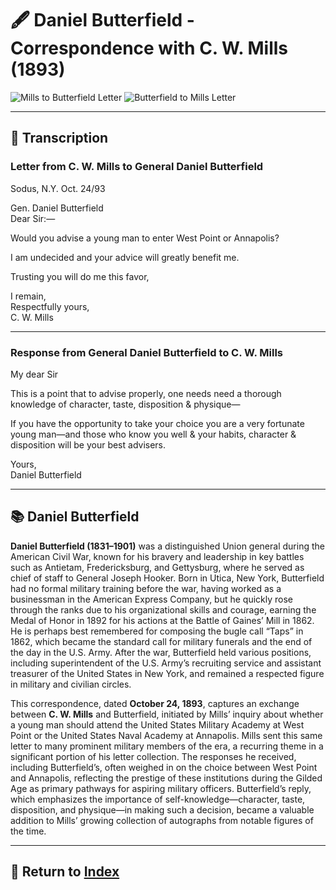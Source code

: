 # 🖋️ Daniel Butterfield - Correspondence with C. W. Mills (1893)

<img src="assets/letters/Daniel_Butterfield_Request.jpg" alt="Mills to Butterfield Letter" style="max-width: 80%; height: auto;"/>
<img src="assets/letters/Daniel_Butterfield_Letter.jpg" alt="Butterfield to Mills Letter" style="max-width: 80%; height: auto;"/>

---

## 📜 Transcription

### Letter from C. W. Mills to General Daniel Butterfield

Sodus, N.Y. Oct. 24/93

Gen. Daniel Butterfield  
Dear Sir:—  

Would you advise a young man to enter West Point or Annapolis?  

I am undecided and your advice will greatly benefit me.  

Trusting you will do me this favor,  

I remain,  
Respectfully yours,  
C. W. Mills  

---

### Response from General Daniel Butterfield to C. W. Mills

My dear Sir  

This is a point that to advise properly, one needs need a thorough knowledge of character, taste, disposition & physique—  

If you have the opportunity to take your choice you are a very fortunate young man—and those who know you well & your habits, character & disposition will be your best advisers.  

Yours,  
Daniel Butterfield  

---

## 📚 Daniel Butterfield

**Daniel Butterfield (1831–1901)** was a distinguished Union general during the American Civil War, known for his bravery and leadership in key battles such as Antietam, Fredericksburg, and Gettysburg, where he served as chief of staff to General Joseph Hooker. Born in Utica, New York, Butterfield had no formal military training before the war, having worked as a businessman in the American Express Company, but he quickly rose through the ranks due to his organizational skills and courage, earning the Medal of Honor in 1892 for his actions at the Battle of Gaines’ Mill in 1862. He is perhaps best remembered for composing the bugle call “Taps” in 1862, which became the standard call for military funerals and the end of the day in the U.S. Army. After the war, Butterfield held various positions, including superintendent of the U.S. Army’s recruiting service and assistant treasurer of the United States in New York, and remained a respected figure in military and civilian circles.

This correspondence, dated **October 24, 1893**, captures an exchange between **C. W. Mills** and Butterfield, initiated by Mills’ inquiry about whether a young man should attend the United States Military Academy at West Point or the United States Naval Academy at Annapolis. Mills sent this same letter to many prominent military members of the era, a recurring theme in a significant portion of his letter collection. The responses he received, including Butterfield’s, often weighed in on the choice between West Point and Annapolis, reflecting the prestige of these institutions during the Gilded Age as primary pathways for aspiring military officers. Butterfield’s reply, which emphasizes the importance of self-knowledge—character, taste, disposition, and physique—in making such a decision, became a valuable addition to Mills’ growing collection of autographs from notable figures of the time.

---

## 🔗 Return to [Index](index.md)